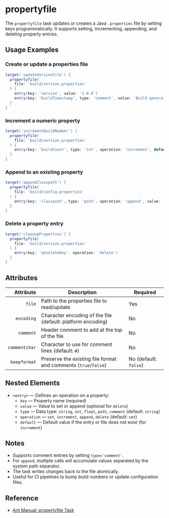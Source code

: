 # propertyfile

The `propertyfile` task updates or creates a Java `.properties` file by setting keys programmatically. It supports setting, incrementing, appending, and deleting property entries.

## Usage Examples

### Create or update a properties file
```groovy
target('updateVersionFile') {
  propertyfile(
    file: 'build/version.properties'
  ) {
    entry(key: 'version', value: '1.0.0')
    entry(key: 'buildTimestamp', type: 'comment', value: 'Build generated on ${timestamp}')
  }
}
```

### Increment a numeric property
```groovy
target('incrementBuildNumber') {
  propertyfile(
    file: 'build/version.properties'
  ) {
    entry(key: 'buildCount', type: 'int', operation: 'increment', default: '0')
  }
}
```

### Append to an existing property
```groovy
target('appendClasspath') {
  propertyfile(
    file: 'build/config.properties'
  ) {
    entry(key: 'classpath', type: 'path', operation: 'append', value: 'lib/new.jar')
  }
}
```

### Delete a property entry
```groovy
target('cleanupProperties') {
  propertyfile(
    file: 'build/version.properties'
  ) {
    entry(key: 'obsoleteKey', operation: 'delete')
  }
}
```

## Attributes

|     Attribute | Description                                                     | Required              |
|--------------:|-----------------------------------------------------------------|-----------------------|
|        `file` | Path to the properties file to read/update                      | Yes                   |
|    `encoding` | Character encoding of the file (default: platform encoding)     | No                    |
|     `comment` | Header comment to add at the top of the file                    | No                    |
| `commentchar` | Character to use for comment lines (default: `#`)               | No                    |
|  `keepformat` | Preserve the existing file format and comments (`true`/`false`) | No (default: `false`) |

## Nested Elements

- `<entry>` — Defines an operation on a property:
  - `key` — Property name (required)
  - `value` — Value to set or append (optional for `delete`)
  - `type` — Data type: `string`, `int`, `float`, `path`, `comment` (default: `string`)
  - `operation` — `set`, `increment`, `append`, `delete` (default: `set`)
  - `default` — Default value if the entry or file does not exist (for `increment`)

## Notes

- Supports comment entries by setting `type='comment'`.
- For `append`, multiple calls will accumulate values separated by the system path separator.
- The task writes changes back to the file atomically.
- Useful for CI pipelines to bump build numbers or update configuration files.

## Reference

- [Ant Manual: propertyfile Task](https://ant.apache.org/manual/Tasks/propertyfile.html)
